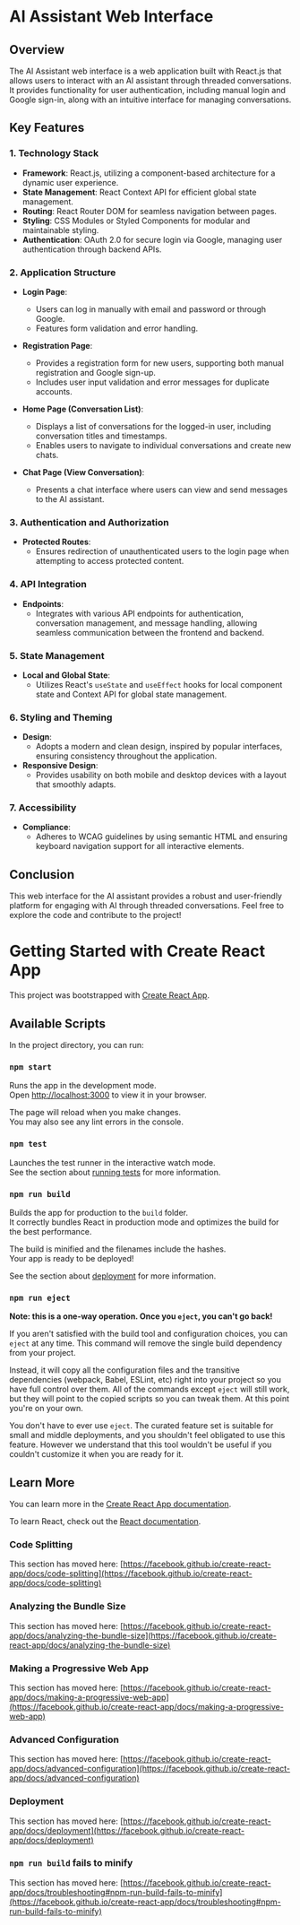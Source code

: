 # AI Assistant Web Interface

## Overview

The AI Assistant web interface is a web application built with React.js that allows users to interact with an AI assistant through threaded conversations. It provides functionality for user authentication, including manual login and Google sign-in, along with an intuitive interface for managing conversations.

## Key Features

### 1. Technology Stack

- **Framework**: React.js, utilizing a component-based architecture for a dynamic user experience.
- **State Management**: React Context API for efficient global state management.
- **Routing**: React Router DOM for seamless navigation between pages.
- **Styling**: CSS Modules or Styled Components for modular and maintainable styling.
- **Authentication**: OAuth 2.0 for secure login via Google, managing user authentication through backend APIs.

### 2. Application Structure

- **Login Page**: 
  - Users can log in manually with email and password or through Google.
  - Features form validation and error handling.

- **Registration Page**: 
  - Provides a registration form for new users, supporting both manual registration and Google sign-up.
  - Includes user input validation and error messages for duplicate accounts.

- **Home Page (Conversation List)**: 
  - Displays a list of conversations for the logged-in user, including conversation titles and timestamps.
  - Enables users to navigate to individual conversations and create new chats.

- **Chat Page (View Conversation)**: 
  - Presents a chat interface where users can view and send messages to the AI assistant.

### 3. Authentication and Authorization

- **Protected Routes**: 
  - Ensures redirection of unauthenticated users to the login page when attempting to access protected content.

### 4. API Integration

- **Endpoints**: 
  - Integrates with various API endpoints for authentication, conversation management, and message handling, allowing seamless communication between the frontend and backend.

### 5. State Management

- **Local and Global State**: 
  - Utilizes React's `useState` and `useEffect` hooks for local component state and Context API for global state management.

### 6. Styling and Theming

- **Design**: 
  - Adopts a modern and clean design, inspired by popular interfaces, ensuring consistency throughout the application.
- **Responsive Design**: 
  - Provides usability on both mobile and desktop devices with a layout that smoothly adapts.

### 7. Accessibility

- **Compliance**: 
  - Adheres to WCAG guidelines by using semantic HTML and ensuring keyboard navigation support for all interactive elements.

## Conclusion

This web interface for the AI assistant provides a robust and user-friendly platform for engaging with AI through threaded conversations. Feel free to explore the code and contribute to the project!





# Getting Started with Create React App

This project was bootstrapped with [Create React App](https://github.com/facebook/create-react-app).

## Available Scripts

In the project directory, you can run:

### `npm start`

Runs the app in the development mode.\
Open [http://localhost:3000](http://localhost:3000) to view it in your browser.

The page will reload when you make changes.\
You may also see any lint errors in the console.

### `npm test`

Launches the test runner in the interactive watch mode.\
See the section about [running tests](https://facebook.github.io/create-react-app/docs/running-tests) for more information.

### `npm run build`

Builds the app for production to the `build` folder.\
It correctly bundles React in production mode and optimizes the build for the best performance.

The build is minified and the filenames include the hashes.\
Your app is ready to be deployed!

See the section about [deployment](https://facebook.github.io/create-react-app/docs/deployment) for more information.

### `npm run eject`

**Note: this is a one-way operation. Once you `eject`, you can't go back!**

If you aren't satisfied with the build tool and configuration choices, you can `eject` at any time. This command will remove the single build dependency from your project.

Instead, it will copy all the configuration files and the transitive dependencies (webpack, Babel, ESLint, etc) right into your project so you have full control over them. All of the commands except `eject` will still work, but they will point to the copied scripts so you can tweak them. At this point you're on your own.

You don't have to ever use `eject`. The curated feature set is suitable for small and middle deployments, and you shouldn't feel obligated to use this feature. However we understand that this tool wouldn't be useful if you couldn't customize it when you are ready for it.

## Learn More

You can learn more in the [Create React App documentation](https://facebook.github.io/create-react-app/docs/getting-started).

To learn React, check out the [React documentation](https://reactjs.org/).

### Code Splitting

This section has moved here: [https://facebook.github.io/create-react-app/docs/code-splitting](https://facebook.github.io/create-react-app/docs/code-splitting)

### Analyzing the Bundle Size

This section has moved here: [https://facebook.github.io/create-react-app/docs/analyzing-the-bundle-size](https://facebook.github.io/create-react-app/docs/analyzing-the-bundle-size)

### Making a Progressive Web App

This section has moved here: [https://facebook.github.io/create-react-app/docs/making-a-progressive-web-app](https://facebook.github.io/create-react-app/docs/making-a-progressive-web-app)

### Advanced Configuration

This section has moved here: [https://facebook.github.io/create-react-app/docs/advanced-configuration](https://facebook.github.io/create-react-app/docs/advanced-configuration)

### Deployment

This section has moved here: [https://facebook.github.io/create-react-app/docs/deployment](https://facebook.github.io/create-react-app/docs/deployment)

### `npm run build` fails to minify

This section has moved here: [https://facebook.github.io/create-react-app/docs/troubleshooting#npm-run-build-fails-to-minify](https://facebook.github.io/create-react-app/docs/troubleshooting#npm-run-build-fails-to-minify)
